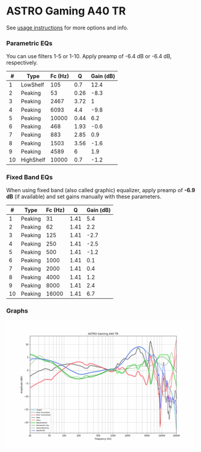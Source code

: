 # ASTRO Gaming A40 TR
See [usage instructions](https://github.com/jaakkopasanen/AutoEq#usage) for more options and info.

### Parametric EQs
You can use filters 1-5 or 1-10. Apply preamp of -6.4 dB or -6.4 dB, respectively.

|   # | Type      |   Fc (Hz) |    Q |   Gain (dB) |
|-----|-----------|-----------|------|-------------|
|   1 | LowShelf  |       105 | 0.7  |        12.4 |
|   2 | Peaking   |        53 | 0.26 |        -8.3 |
|   3 | Peaking   |      2467 | 3.72 |         1   |
|   4 | Peaking   |      6093 | 4.4  |        -9.8 |
|   5 | Peaking   |     10000 | 0.44 |         6.2 |
|   6 | Peaking   |       468 | 1.93 |        -0.6 |
|   7 | Peaking   |       883 | 2.85 |         0.9 |
|   8 | Peaking   |      1503 | 3.56 |        -1.6 |
|   9 | Peaking   |      4589 | 6    |         1.9 |
|  10 | HighShelf |     10000 | 0.7  |        -1.2 |

### Fixed Band EQs
When using fixed band (also called graphic) equalizer, apply preamp of **-6.9 dB** (if available) and set gains manually with these parameters.

|   # | Type    |   Fc (Hz) |    Q |   Gain (dB) |
|-----|---------|-----------|------|-------------|
|   1 | Peaking |        31 | 1.41 |         5.4 |
|   2 | Peaking |        62 | 1.41 |         2.2 |
|   3 | Peaking |       125 | 1.41 |        -2.7 |
|   4 | Peaking |       250 | 1.41 |        -2.5 |
|   5 | Peaking |       500 | 1.41 |        -1.2 |
|   6 | Peaking |      1000 | 1.41 |         0.1 |
|   7 | Peaking |      2000 | 1.41 |         0.4 |
|   8 | Peaking |      4000 | 1.41 |         1.2 |
|   9 | Peaking |      8000 | 1.41 |         2.4 |
|  10 | Peaking |     16000 | 1.41 |         6.7 |

### Graphs
![](./ASTRO%20Gaming%20A40%20TR.png)
